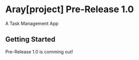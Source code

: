 # Aray[project] Pre-Release 1.0

A Task Management App

## Getting Started

Pre-Release 1.0 is comming out!

